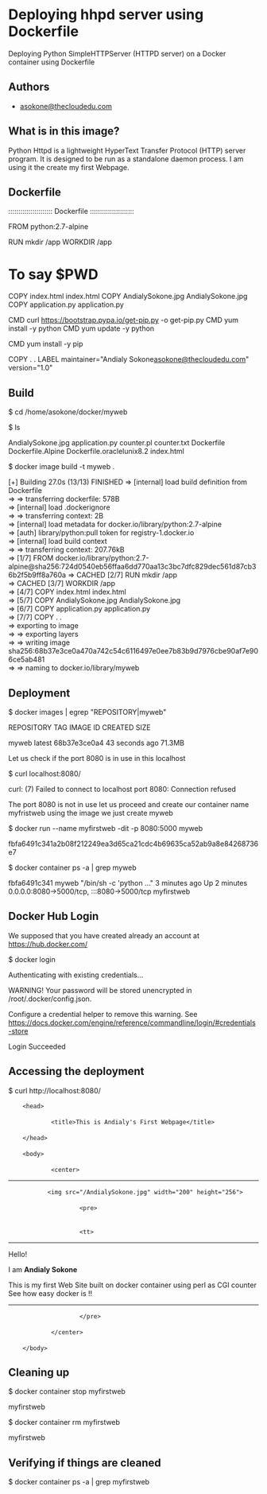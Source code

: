 
# Deploying hhpd server using Dockerfile

Deploying Python SimpleHTTPServer (HTTPD server) on a Docker container using Dockerfile

## Authors

- [asokone@thecloudedu.com](https://www.github.com/asokone)


## What is in this image?

Python Httpd is a lightweight HyperText Transfer Protocol (HTTP) server program. It is designed to be run as a standalone daemon process. I am using it the create my first Webpage.

## Dockerfile

::::::::::::::::::::::
Dockerfile
::::::::::::::::::::::

FROM python:2.7-alpine

RUN mkdir /app
WORKDIR /app
# To say $PWD

COPY index.html index.html
COPY AndialySokone.jpg AndialySokone.jpg
COPY application.py application.py

CMD curl https://bootstrap.pypa.io/get-pip.py -o get-pip.py
CMD yum install -y python
CMD yum update -y python

CMD yum install -y pip

COPY . .
LABEL maintainer="Andialy Sokone<asokone@thecloudedu.com>" \
version="1.0"

## Build

$ cd /home/asokone/docker/myweb

$ ls

AndialySokone.jpg  application.py  counter.pl  counter.txt  Dockerfile  Dockerfile.Alpine  Dockerfile.oraclelunix8.2  index.html

$ docker image build -t myweb .


[+] Building 27.0s (13/13) FINISHED
 => [internal] load build definition from Dockerfile                                                                      
 => => transferring dockerfile: 578B                                                                                      
 => [internal] load .dockerignore                                                                                         
 => => transferring context: 2B                                                                                           
 => [internal] load metadata for docker.io/library/python:2.7-alpine                                                      
 => [auth] library/python:pull token for registry-1.docker.io                                                             
 => [internal] load build context                                                                                         
 => => transferring context: 207.76kB                                                                                     
 => [1/7] FROM docker.io/library/python:2.7-alpine@sha256:724d0540eb56ffaa6dd770aa13c3bc7dfc829dec561d87cb36b2f5b9ff8a760a
 => CACHED [2/7] RUN mkdir /app                                                                                           
 => CACHED [3/7] WORKDIR /app                                                                                             
 => [4/7] COPY index.html index.html                                                                                      
 => [5/7] COPY AndialySokone.jpg AndialySokone.jpg                                                                        
 => [6/7] COPY application.py application.py                                                                              
 => [7/7] COPY . .                                                                                                        
 => exporting to image                                                                                                    
 => => exporting layers                                                                                                   
 => => writing image sha256:68b37e3ce0a470a742c54c6116497e0ee7b83b9d7976cbe90af7e906ce5ab481                              
 => => naming to docker.io/library/myweb                                                                                  
## Deployment

$ docker images | egrep "REPOSITORY|myweb"

REPOSITORY              TAG         IMAGE ID        CREATED             SIZE

myweb                   latest      68b37e3ce0a4    43 seconds ago      71.3MB

Let us check if the port 8080 is in use in this localhost

$ curl localhost:8080/

curl: (7) Failed to connect to localhost port 8080: Connection refused


The port 8080 is not in use let us proceed and create our container name myfristweb using the image we just create myweb
 
$ docker run --name myfirstweb -dit -p 8080:5000 myweb

fbfa6491c341a2b08f212249ea3d65ca21cdc4b69635ca52ab9a8e84268736e7

$ docker container ps -a | grep myweb

fbfa6491c341   myweb                    "/bin/sh -c 'python …"   3 minutes ago   Up 2 minutes              0.0.0.0:8080->5000/tcp, :::8080->5000/tcp   myfirstweb


## Docker Hub Login

We supposed that you have created already an account at https://hub.docker.com/

$ docker login

Authenticating with existing credentials...

WARNING! Your password will be stored unencrypted in /root/.docker/config.json.

Configure a credential helper to remove this warning. See
https://docs.docker.com/engine/reference/commandline/login/#credentials-store

Login Succeeded

## Accessing the deployment

$ curl http://localhost:8080/

<html>

        <head>

                <title>This is Andialy's First Webpage</title>

        </head>

        <body>

                <center>

<hr>

               <img src="/AndialySokone.jpg" width="200" height="256">

                        <pre>
                

                        <tt>

<hr>

Hello!

I am <b> Andialy Sokone </b>

This is my first Web Site built on docker container using perl as CGI counter
See how easy docker is !!

<hr>
                        </tt>

                        </pre>

                </center>

        </body>

</html>


## Cleaning up

$ docker container stop  myfirstweb

myfirstweb

$ docker container rm  myfirstweb

myfirstweb

## Verifying if things are cleaned

$ docker container ps -a | grep myfirstweb
